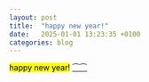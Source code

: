 ```yaml
---
layout: post
title:  "happy new year!"
date:   2025-01-01 13:23:35 +0100
categories: blog
---
```


<mark>happy new year!</mark> <a href="https://www.instagram.com/p/DEUoKcVovwN/?img_index=1">⏜⏜</a>

<br>